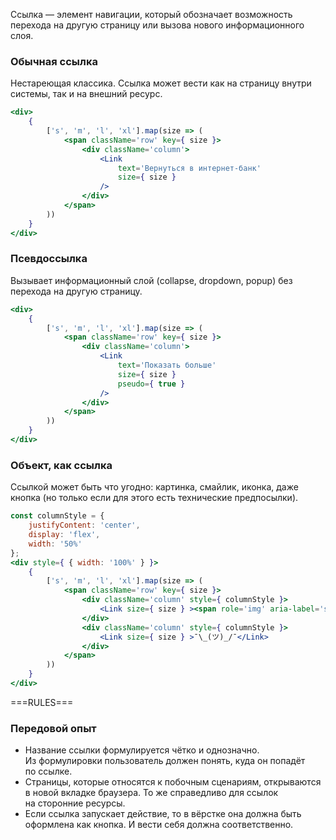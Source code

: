 Ссылка — элемент навигации, который обозначает возможность перехода на другую страницу
или вызова нового информационного слоя.

### Обычная ссылка
Нестареющая классика. Ссылка может вести как на страницу внутри системы, так и на внешний ресурс.
```jsx
<div>
    {
        ['s', 'm', 'l', 'xl'].map(size => (
            <span className='row' key={ size }>
                <div className='column'>
                    <Link
                        text='Вернуться в интернет-банк'
                        size={ size }
                    />
                </div>
            </span>
        ))
    }
</div>
```
### Псевдоссылка
Вызывает информационный слой (collapse, dropdown, popup) без перехода на другую страницу.
```jsx
<div>
    {
        ['s', 'm', 'l', 'xl'].map(size => (
            <span className='row' key={ size }>
                <div className='column'>
                    <Link
                        text='Показать больше'
                        size={ size }
                        pseudo={ true }
                    />
                </div>
            </span>
        ))
    }
</div>
```

### Объект, как ссылка
Ссылкой может быть что угодно: картинка, смайлик, иконка, даже кнопка
(но только если для этого есть технические предпосылки).
```jsx
const columnStyle = {
    justifyContent: 'center',
    display: 'flex',
    width: '50%'
};
<div style={ { width: '100%' } }>
    {
        ['s', 'm', 'l', 'xl'].map(size => (
            <span className='row' key={ size }>
                <div className='column' style={ columnStyle }>
                    <Link size={ size } ><span role='img' aria-label='smile'>😊</span></Link>
                </div>
                <div className='column' style={ columnStyle }>
                    <Link size={ size } >¯\_(ツ)_/¯</Link>
                </div>
            </span>
        ))
    }
</div>
```


===RULES===


### Передовой опыт

- Название ссылки формулируется чётко и однозначно. Из формулировки пользователь должен понять, куда он попадёт по ссылке.
- Страницы, которые относятся к побочным сценариям, открываются в новой вкладке браузера. То же справедливо для ссылок на сторонние ресурсы.
- Если ссылка запускает действие, то в вёрстке она должна быть оформлена как кнопка. И вести себя должна соответственно.

